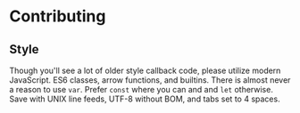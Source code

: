 # Contributing

## Style
Though you'll see a lot of older style callback code, please utilize modern JavaScript. ES6 classes, arrow functions, and builtins. 
There is almost never a reason to use `var`. Prefer `const` where you can and and `let` otherwise.
Save with UNIX line feeds, UTF-8 without BOM, and tabs set to 4 spaces.
